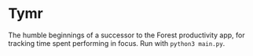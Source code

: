 # Tymr
The humble beginnings of a successor to the Forest productivity app, for tracking time spent performing in focus.
Run with `python3 main.py`.
